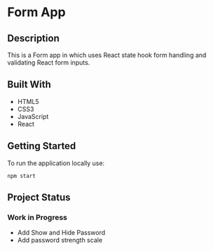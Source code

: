# Form App

## Description

This is a Form app in which uses React state hook form handling and validating React form inputs.

<!-- ## Features -->

## Built With

- HTML5
- CSS3
- JavaScript
- React

## Getting Started

To run the application locally use:

```
npm start
```

## Project Status

### Work in Progress

- Add Show and Hide Password
- Add password strength scale

<!-- ### Known Issues -->
